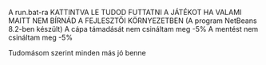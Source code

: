 A run.bat-ra KATTINTVA LE TUDOD FUTTATNI A JÁTÉKOT HA VALAMI MAITT NEM BÍRNÁD A FEJLESZTŐI KÖRNYEZETBEN (A program NetBeans 8.2-ben készült)
A cápa támadását nem csináltam meg -5%
A mentést nem csináltam meg -5%

Tudomásom szerint minden más jó benne
